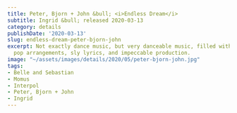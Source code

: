 ```yaml
---
title: Peter, Bjorn + John &bull; <i>Endless Dream</i>
subtitle: Ingrid &bull; released 2020-03-13
category: details
publishDate: '2020-03-13'
slug: endless-dream-peter-bjorn-john
excerpt: Not exactly dance music, but very danceable music, filled with intricate
  pop arrangements, sly lyrics, and impeccable production.
image: "~/assets/images/details/2020/05/peter-bjorn-john.jpg"
tags:
- Belle and Sebastian
- Momus
- Interpol
- Peter, Bjorn + John
- Ingrid
---
```


